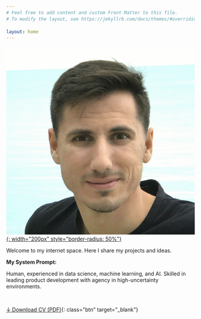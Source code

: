 ```yaml
---
# Feel free to add content and custom Front Matter to this file.
# To modify the layout, see https://jekyllrb.com/docs/themes/#overriding-theme-defaults

layout: home
---
```


[![{{ site.title }}](/assets/images/ivan_danielov_ivanov_data_scientist_1.jpg){: width="200px" style="border-radius: 50%"}](/about)

Welcome to my internet space. Here I share my projects and ideas.

**My System Prompt:**

Human, experienced in data science, machine learning, and AI. Skilled in leading product development with agency in high-uncertainty environments.

&nbsp;

[&darr; Download CV (PDF)](/assets/CV_Ivan_Danielov_Ivanov.pdf){: class="btn" target="_blank"}

&nbsp;
